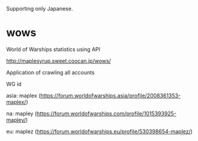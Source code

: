 Supporting only Japanese.

# wows
World of Warships statistics using API

http://maplesyrup.sweet.coocan.jp/wows/

Application of crawling all accounts


WG id

asia: maplex (https://forum.worldofwarships.asia/profile/2008361353-maplex/)

na: mapley (https://forum.worldofwarships.com/profile/1015393925-mapley/)

eu: maplez (https://forum.worldofwarships.eu/profile/530398654-maplez/)
